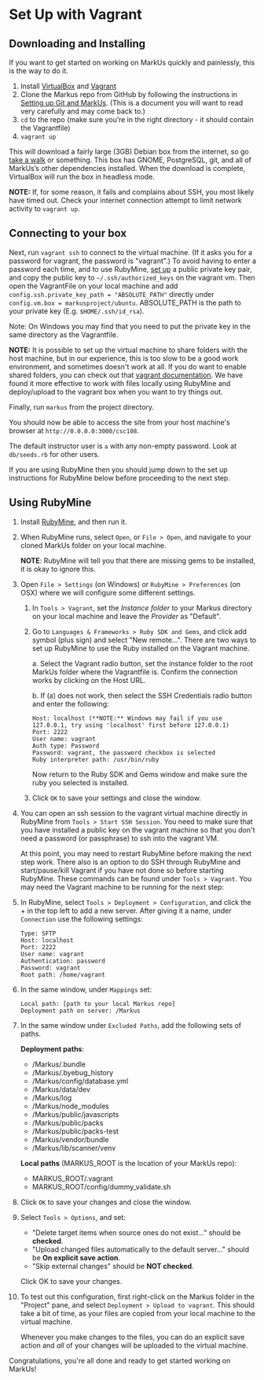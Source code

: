 # Set Up with Vagrant

## Downloading and Installing

If you want to get started on working on MarkUs quickly and painlessly, this is the way to do it.

1. Install [VirtualBox](https://www.virtualbox.org/) and [Vagrant](http://www.vagrantup.com/)
2. Clone the Markus repo from GitHub by following the instructions in [Setting up Git and MarkUs](Developer-Guide--Setting-up-Git.md).  (This is a document you will want to read very carefully and may come back to.)
3. `cd` to the repo (make sure you’re in the right directory - it should contain the Vagrantfile)
4. `vagrant up`

This will download a fairly large (3GB) Debian box from the internet, so go [take a walk](http://news.stanford.edu/news/2014/april/walking-vs-sitting-042414.html) or something. This box has GNOME, PostgreSQL, git, and all of MarkUs’s other dependencies installed. When the download is complete, VirtualBox will run the box in headless mode.

**NOTE:** If, for some reason, it fails and complains about SSH, you most likely have timed out. Check your internet connection attempt to limit network activity to `vagrant up`.

## Connecting to your box

Next, run `vagrant ssh` to connect to the virtual machine. (If it asks you for a password for vagrant, the password is "vagrant".)  To avoid having to enter a password each time, and to use RubyMine, [set up](https://www.digitalocean.com/community/tutorials/how-to-set-up-ssh-keys--2) a public private key pair, and copy the public key to `~/.ssh/authorized_keys` on the vagrant vm. Then open the VagrantFile on your local machine and add `config.ssh.private_key_path = "ABSOLUTE_PATH"` directly under `config.vm.box = markusproject/ubuntu`.  ABSOLUTE_PATH is the path to your private key (E.g. `$HOME/.ssh/id_rsa`).

Note: On Windows you may find that you need to put the private key in the same directory as the Vagrantfile.

**NOTE:** It is possible to set up the virtual machine to share folders with the host machine, but in our experience, this is too slow to be a good work environment, and sometimes doesn't work at all.  If you do want to enable shared folders, you can check out that [vagrant documentation](http://docs.vagrantup.com/v2/synced-folders/).  We have found it more effective to work with files locally using RubyMine and deploy/upload to the vagrant box when you want to try things out.

Finally, run `markus` from the project directory.

You should now be able to access the site from your host machine's browser at `http://0.0.0.0:3000/csc108`.

The default instructor user is `a` with any non-empty password. Look at `db/seeds.rb` for other users.

If you are using RubyMine then you should jump down to the set up instructions for RubyMine below before proceeding to the next step.

## Using RubyMine

1. Install [RubyMine](https://www.jetbrains.com/ruby/), and then run it.
2. When RubyMine runs, select `Open`, or `File > Open`, and navigate to your cloned MarkUs folder on your local machine.

    **NOTE**: RubyMine will tell you that there are missing gems to be installed, it is okay to ignore this.
3. Open `File > Settings` (on Windows) or `RubyMine > Preferences` (on OSX) where we will configure some different settings.

    1) In `Tools > Vagrant`, set the *Instance folder* to your Markus directory on your local machine and leave the *Provider* as "Default".

    2) Go to `Languages & Frameworks > Ruby SDK and Gems`, and click add symbol (plus sign) and select "New remote...". There are two ways to set up RubyMine to use the Ruby installed on the Vagrant machine.

        a. Select the Vagrant radio button, set the instance folder to the root MarkUs folder where the Vagrantfile is.
           Confirm the connection works by clicking on the Host URL.

        b. If (a) does not work, then select the SSH Credentials radio button and enter the following:

        ```text
        Host: localhost (**NOTE:** Windows may fail if you use 127.0.0.1, try using 'localhost' first before 127.0.0.1)
        Port: 2222
        User name: vagrant
        Auth type: Password
        Password: vagrant, the password checkbox is selected
        Ruby interpreter path: /usr/bin/ruby
        ```

        Now return to the Ruby SDK and Gems window and make sure the ruby you selected is installed.

    3) Click `OK` to save your settings and close the window.

4. You can open an ssh session to the vagrant virtual machine directly in RubyMine from `Tools > Start SSH Session`. You need to make sure that you have installed a public key on the vagrant machine so that you don't need a password (or passphrase) to ssh into the vagrant VM.

    At this point, you may need to restart RubyMine before making the next step work. There also is an option to do SSH through RubyMine and start/pause/kill Vagrant if you have not done so before starting RubyMine. These commands can be found under `Tools > Vagrant`. You may need the Vagrant machine to be running for the next step:

5. In RubyMine, select `Tools > Deployment > Configuration`, and click the + in the top left to add a new server. After giving it a name, under `Connection` use the following settings:

    ```text
    Type: SFTP
    Host: localhost
    Port: 2222
    User name: vagrant
    Authentication: password
    Password: vagrant
    Root path: /home/vagrant
    ```

6. In the same window, under `Mappings` set:

    ```text
    Local path: [path to your local Markus repo]
    Deployment path on server: /Markus
    ```

7. In the same window under `Excluded Paths`, add the following sets of paths.

    **Deployment paths**:
    - /Markus/.bundle
    - /Markus/.byebug_history
    - /Markus/config/database.yml
    - /Markus/data/dev
    - /Markus/log
    - /Markus/node_modules
    - /Markus/public/javascripts
    - /Markus/public/packs
    - /Markus/public/packs-test
    - /Markus/vendor/bundle
    - /Markus/lib/scanner/venv

    **Local paths** (MARKUS_ROOT is the location of your MarkUs repo):
    - MARKUS_ROOT/.vagrant
    - MARKUS_ROOT/config/dummy_validate.sh

8. Click `OK` to save your changes and close the window.

9. Select `Tools > Options`, and set:

    - "Delete target items when source ones do not exist..." should be **checked**.
    - "Upload changed files automatically to the default server..." should be **On explicit save action**.
    - "Skip external changes" should be **NOT checked**.

    Click OK to save your changes.

10. To test out this configuration, first right-click on the Markus folder in the "Project" pane, and select `Deployment > Upload to vagrant`. This should take a bit of time, as your files are copied from your local machine to the virtual machine.

     Whenever you make changes to the files, you can do an explicit save action and *all* of your changes will be uploaded to the virtual machine.

Congratulations, you're all done and ready to get started working on MarkUs!
